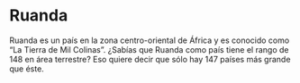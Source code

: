 # Ruanda

Ruanda es un país en la zona centro-oriental de África y es conocido como “La
Tierra de Mil Colinas”. ¿Sabías que Ruanda como país tiene el rango de 148 en
área terrestre? Eso quiere decir que sólo hay 147 países más grande que éste.
